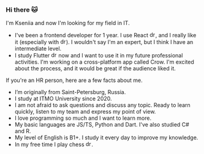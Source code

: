 ### Hi there 🐱

I'm Kseniia and now I'm looking for my field in IT. 

- I've been a frontend developer for 1 year. I use React <img src="https://user-images.githubusercontent.com/71008947/174479767-d13af19a-663f-4527-8134-00ee2cd17ab8.png" alt="drawing" width="15"/>, and I really like it (especially with <img src="https://user-images.githubusercontent.com/71008947/174479944-99f932a9-0120-4d12-893a-e60e4471f213.png" alt="drawing" width="15"/>). I wouldn't say I'm an expert, but I think I have an intermediate level.
- I study Flutter <img src="https://user-images.githubusercontent.com/71008947/174479995-8e8b9409-c9b1-444f-acc1-0c9f40b67162.png" alt="drawing" width="15"/> now and I want to use it in my future professional activities. I'm working on a cross-platform app called Crow. I'm excited about the process, and it would be great if the audience liked it.

If you're an HR person, here are a few facts about me.

- I’m originally from Saint-Petersburg, Russia. 
- I study at ITMO University since 2020.
- I am not afraid to ask questions and discuss any topic. Ready to learn quickly, listen to my team and express my point of view. 
- I love programming so much and I want to learn more.  
- My basic languages are JS/TS, Python and Dart. I've also studied C# and R.
- My level of English is B1+. I study it every day to improve my knowledge.
- In my free time I play chess <img src="https://user-images.githubusercontent.com/71008947/174480520-1b78dbba-8538-4630-a9bc-4e3a38b2a87d.png" alt="drawing" width="15"/>.

